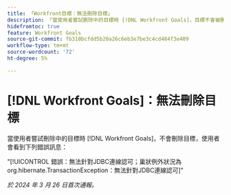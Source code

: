 ```yaml
---
title: 「Workfront目標：無法刪除目標」
description: 「當使用者嘗試刪除中的目標時 [!DNL Workfront Goals]，目標不會被刪除，且使用者會看到一則錯誤訊息。」
hidefromtoc: true
feature: Workfront Goals
source-git-commit: fb310bcfdd5b20a26c6eb3e7be3c4cd484f3e409
workflow-type: tm+mt
source-wordcount: '72'
ht-degree: 5%

---
```



# [!DNL Workfront Goals]：無法刪除目標

當使用者嘗試刪除中的目標時 [!DNL Workfront Goals]，不會刪除目標，使用者會看到下列錯誤訊息：

&quot;[!UICONTROL 錯誤：無法針對JDBC連線認可；巢狀例外狀況為org.hibernate.TransactionException：無法針對JDBC連線認可]&quot;

_於 2024 年 3 月 26 日首次通報。_


